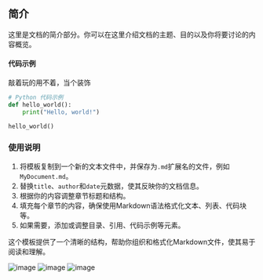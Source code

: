 ## 简介

这里是文档的简介部分。你可以在这里介绍文档的主题、目的以及你将要讨论的内容概览。


#### 代码示例
敲着玩的用不着，当个装饰
```python
# Python 代码示例
def hello_world():
    print("Hello, world!")

hello_world()
```


### 使用说明
1. 将模板复制到一个新的文本文件中，并保存为`.md`扩展名的文件，例如`MyDocument.md`。
2. 替换`title`、`author`和`date`元数据，使其反映你的文档信息。
3. 根据你的内容调整章节标题和结构。
4. 填充每个章节的内容，确保使用Markdown语法格式化文本、列表、代码块等。
5. 如果需要，添加或调整目录、引用、代码示例等元素。

这个模板提供了一个清晰的结构，帮助你组织和格式化Markdown文件，使其易于阅读和理解。

![image](https://github.com/kukuqi666/Qv2ray_tools/blob/main/images/IMG_20240722_132513.png)
![image](https://github.com/kukuqi666/Qv2ray_tools/blob/main/images/IMG_20240722_132623.png)
![image](https://github.com/kukuqi666/Qv2ray_tools/blob/main/images/IMG_20240722_132806.png)
